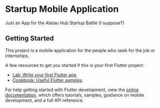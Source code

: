 # Startup Mobile Application 

Just an App for the Alatau Hub Startup Battle (I suppose?) 

## Getting Started

This project is a mobile application for the people who seek for the job or internships.

A few resources to get you started if this is your first Flutter project:

- [Lab: Write your first Flutter app](https://docs.flutter.dev/get-started/codelab)
- [Cookbook: Useful Flutter samples](https://docs.flutter.dev/cookbook)

For help getting started with Flutter development, view the
[online documentation](https://docs.flutter.dev/), which offers tutorials,
samples, guidance on mobile development, and a full API reference.
